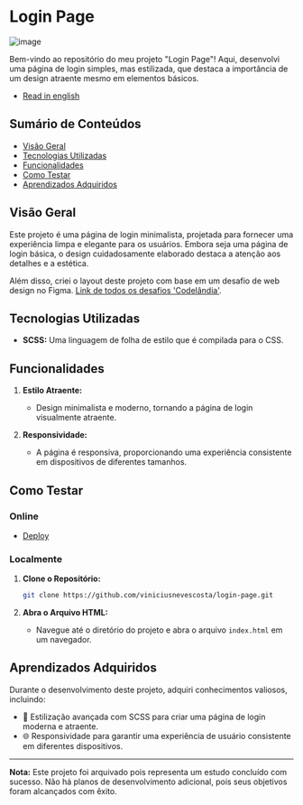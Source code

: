 # Login Page

![image](https://github.com/viniciusnevescosta/login-page/assets/66970818/9e62536c-edbe-478b-88dc-a94a6e323139)

Bem-vindo ao repositório do meu projeto "Login Page"! Aqui, desenvolvi uma página de login simples, mas estilizada, que destaca a importância de um design atraente mesmo em elementos básicos.

- [Read in english](en_README.md)

## Sumário de Conteúdos

- [Visão Geral](#visão-geral)
- [Tecnologias Utilizadas](#tecnologias-utilizadas)
- [Funcionalidades](#funcionalidades)
- [Como Testar](#como-testar)
- [Aprendizados Adquiridos](#aprendizados-adquiridos)

## Visão Geral

Este projeto é uma página de login minimalista, projetada para fornecer uma experiência limpa e elegante para os usuários. Embora seja uma página de login básica, o design cuidadosamente elaborado destaca a atenção aos detalhes e a estética.

Além disso, criei o layout deste projeto com base em um desafio de web design no Figma. [Link de todos os desafios 'Codelândia'](https://www.figma.com/file/Yb9IBH56g7T1hdIyZ3BMNO/Desafios---Codel%C3%A2ndia?type=design&node-id=624-2&mode=design&t=Trxmon2KQNwAqiIN-0).

## Tecnologias Utilizadas

- **SCSS:** Uma linguagem de folha de estilo que é compilada para o CSS.

## Funcionalidades

1. **Estilo Atraente:**
   - Design minimalista e moderno, tornando a página de login visualmente atraente.

2. **Responsividade:**
   - A página é responsiva, proporcionando uma experiência consistente em dispositivos de diferentes tamanhos.

## Como Testar

### Online

- [Deploy](https://desafio4-login.vercel.app)

### Localmente

1. **Clone o Repositório:**
   ```bash
   git clone https://github.com/viniciusnevescosta/login-page.git
   ```

2. **Abra o Arquivo HTML:**
   - Navegue até o diretório do projeto e abra o arquivo `index.html` em um navegador.

## Aprendizados Adquiridos

Durante o desenvolvimento deste projeto, adquiri conhecimentos valiosos, incluindo:

- 🎨 Estilização avançada com SCSS para criar uma página de login moderna e atraente.
- 🌐 Responsividade para garantir uma experiência de usuário consistente em diferentes dispositivos.

---

**Nota:** Este projeto foi arquivado pois representa um estudo concluído com sucesso. Não há planos de desenvolvimento adicional, pois seus objetivos foram alcançados com êxito.
